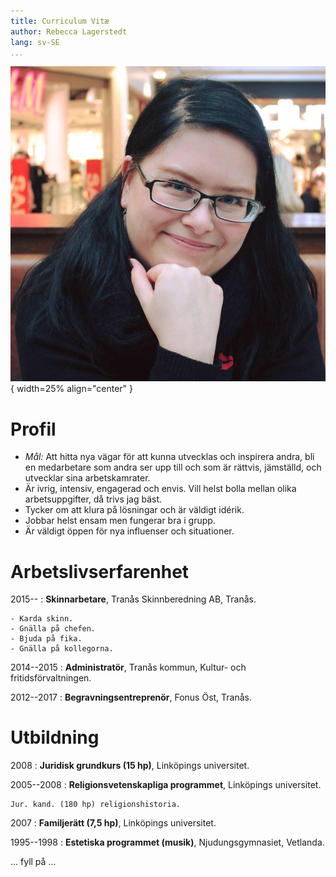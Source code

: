 ```yaml
---
title: Curriculum Vitæ
author: Rebecca Lagerstedt
lang: sv-SE
...
```


![Rebecca Lagerstedt](images/photo.jpg){ width=25% align="center" }

# Profil

  * *Mål:* Att hitta nya vägar för att kunna utvecklas och inspirera andra, bli en medarbetare som andra ser upp till och som är rättvis, jämställd, och utvecklar sina arbetskamrater.
  * Är ivrig, intensiv, engagerad och envis. Vill helst bolla mellan olika arbetsuppgifter, då trivs jag bäst.
  * Tycker om att klura på lösningar och är väldigt idérik.
  * Jobbar helst ensam men fungerar bra i grupp.
  * Är väldigt öppen för nya influenser och situationer.

# Arbetslivserfarenhet

2015--
:   **Skinnarbetare**, Tranås Skinnberedning AB, Tranås.

    - Karda skinn.
    - Gnälla på chefen.
    - Bjuda på fika.
    - Gnälla på kollegorna.

2014--2015
:   **Administratör**, Tranås kommun, Kultur- och fritidsförvaltningen.

2012--2017
:   **Begravningsentreprenör**, Fonus Öst, Tranås.

# Utbildning

2008
:   **Juridisk grundkurs (15 hp)**, Linköpings universitet.

2005--2008
:   **Religionsvetenskapliga programmet**, Linköpings universitet.

    Jur. kand. (180 hp) religionshistoria.

2007
:   **Familjerätt (7,5 hp)**, Linköpings universitet.

1995--1998
:   **Estetiska programmet (musik)**, Njudungsgymnasiet, Vetlanda.

... fyll på ...
<!--stackedit_data:
eyJoaXN0b3J5IjpbMzcxODA0NzMzXX0=
-->